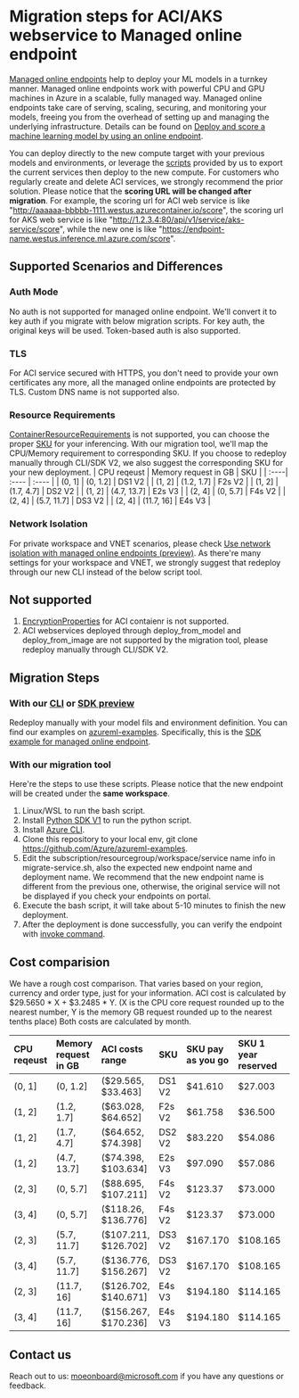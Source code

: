 # Migration steps for ACI/AKS webservice to Managed online endpoint

[Managed online endpoints](https://docs.microsoft.com/azure/machine-learning/concept-endpoints) help to deploy your ML models in a turnkey manner. Managed online endpoints work with powerful CPU and GPU machines in Azure in a scalable, fully managed way. Managed online endpoints take care of serving, scaling, securing, and monitoring your models, freeing you from the overhead of setting up and managing the underlying infrastructure. Details can be found on [Deploy and score a machine learning model by using an online endpoint](https://docs.microsoft.com/azure/machine-learning/how-to-deploy-managed-online-endpoints).

You can deploy directly to the new compute target with your previous models and environments, or leverage the [scripts](https://github.com/Azure/azureml-examples/blob/main/migration/inferencing-migration/migrate-service.sh) provided by us to export the current services then deploy to the new compute. For customers who regularly create and delete ACI services, we strongly recommend the prior solution. Please notice that the **scoring URL will be changed after migration**. For example, the scoring url for ACI web service is like "http://aaaaaa-bbbbb-1111.westus.azurecontainer.io/score", the scoring url for AKS web service is like "http://1.2.3.4:80/api/v1/service/aks-service/score", while the new one is like "https://endpoint-name.westus.inference.ml.azure.com/score".

## Supported Scenarios and Differences

### Auth Mode
No auth is not supported for managed online endpoint. We'll convert it to key auth if you migrate with below migration scripts.
For key auth, the original keys will be used. Token-based auth is also supported.

### TLS
For ACI service secured with HTTPS, you don't need to provide your own certificates any more, all the managed online endpoints are protected by TLS. Custom DNS name is not supported also.

### Resource Requirements
[ContainerResourceRequirements](https://docs.microsoft.com/python/api/azureml-core/azureml.core.webservice.aci.containerresourcerequirements?view=azure-ml-py) is not supported, you can choose the proper [SKU](https://docs.microsoft.com/azure/machine-learning/reference-managed-online-endpoints-vm-sku-list) for your inferencing.
With our migration tool, we'll map the CPU/Memory requirement to corresponding SKU. If you choose to redeploy manually through CLI/SDK V2, we also suggest the corresponding SKU for your new deployment.
| CPU reqeust | Memory request in GB | SKU |
| :----| :---- | :---- |
| (0, 1] | (0, 1.2] | DS1 V2 |
| (1, 2] | (1.2, 1.7] | F2s V2 |
| (1, 2] | (1.7, 4.7] | DS2 V2 |
| (1, 2] | (4.7, 13.7] | E2s V3 |
| (2, 4] | (0, 5.7] | F4s V2 |
| (2, 4] | (5.7, 11.7] | DS3 V2 |
| (2, 4] | (11.7, 16] | E4s V3 |

### Network Isolation
For private workspace and VNET scenarios, please check [Use network isolation with managed online endpoints (preview)](https://docs.microsoft.com/azure/machine-learning/how-to-secure-online-endpoint?tabs=model). As there're many settings for your workspace and VNET, we strongly suggest that redeploy through our new CLI instead of the below script tool.

## Not supported
1. [EncryptionProperties](https://docs.microsoft.com/python/api/azureml-core/azureml.core.webservice.aci.encryptionproperties?view=azure-ml-py) for ACI contaienr is not supported.
2. ACI webservices deployed through deploy_from_model and deploy_from_image are not supported by the migration tool, please redeploy manually through CLI/SDK V2.

## Migration Steps

### With our [CLI](https://docs.microsoft.com/azure/machine-learning/how-to-deploy-managed-online-endpoints) or [SDK preview](https://docs.microsoft.com/azure/machine-learning/how-to-deploy-managed-online-endpoint-sdk-v2)
Redeploy manually with your model fils and environment definition.
You can find our examples on [azureml-examples](https://github.com/Azure/azureml-examples). Specifically, this is the [SDK example for managed online endpoint](https://github.com/Azure/azureml-examples/tree/main/sdk/endpoints/online/managed).

### With our migration tool
Here're the steps to use these scripts. Please notice that the new endpoint will be created under the **same workspace**.

1. Linux/WSL to run the bash script.
2. Install [Python SDK V1](https://docs.microsoft.com/python/api/overview/azure/ml/install?view=azure-ml-py) to run the python script.
3. Install [Azure CLI](https://docs.microsoft.com/cli/azure/install-azure-cli).
4. Clone this repository to your local env, git clone https://github.com/Azure/azureml-examples.
5. Edit the subscription/resourcegroup/workspace/service name info in migrate-service.sh, also the expected new endpoint name and deployment name. We recommend that the new endpoint name is different from the previous one, otherwise, the original service will not be displayed if you check your endpoints on portal.
6. Execute the bash script, it will take about 5-10 minutes to finish the new deployment.
7. After the deployment is done successfully, you can verify the endpoint with [invoke command](https://docs.microsoft.com/cli/azure/ml/online-endpoint?view=azure-cli-latest#az-ml-online-endpoint-invoke).

## Cost comparision
We have a rough cost comparison. That varies based on your region, currency and order type, just for your information.
ACI cost is calculated by $29.5650 * X + $3.2485 * Y. (X is the CPU core request rounded up to the nearest number, Y is the memory GB request rounded up to the nearest tenths place)
Both costs are calculated by month.

| CPU reqeust | Memory request in GB | ACI costs range | SKU | SKU pay as you go| SKU 1 year reserved| SKU 3 year reserved
| :----| :---- | :---- | :---- | :---- | :---- | :---- |
| (0, 1] | (0, 1.2] | ($29.565, $33.463] | DS1 V2 | $41.610 | $27.003 | $17.696 |
| (1, 2] | (1.2, 1.7] | ($63.028, $64.652] | F2s V2 | $61.758 | $36.500 | $22.638 |
| (1, 2] | (1.7, 4.7] | ($64.652, $74.398] | DS2 V2 | $83.220 | $54.086 | $35.391 |
| (1, 2] | (4.7, 13.7] | ($74.398, $103.634] | E2s V3 | $97.090 | $57.086 | $36.500 |
| (2, 3] | (0, 5.7] | ($88.695, $107.211] | F4s V2 | $123.37 | $73.000 | $45.275 |
| (3, 4] | (0, 5.7] | ($118.26, $136.776] | F4s V2 | $123.37 | $73.000 | $45.275 |
| (2, 3] | (5.7, 11.7] | ($107.211, $126.702] | DS3 V2 | $167.170 | $108.165 | $70.781 |
| (3, 4] | (5.7, 11.7] | ($136.776, $156.267] | DS3 V2 | $167.170 | $108.165 | $70.781 |
| (2, 3] | (11.7, 16] | ($126.702, $140.671] | E4s V3 | $194.180 | $114.165 | $73.000 |
| (3, 4] | (11.7, 16] | ($156.267, $170.236] | E4s V3 | $194.180 | $114.165 | $73.000 |

## Contact us
Reach out to us: moeonboard@microsoft.com if you have any questions or feedback.
